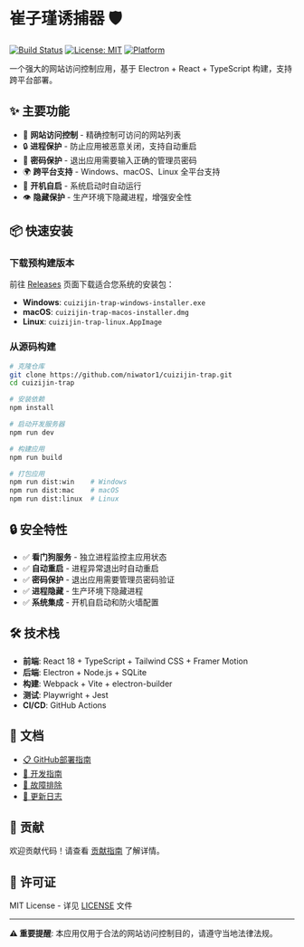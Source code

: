 # 崔子瑾诱捕器 🛡️

[![Build Status](https://github.com/niwator1/cuizijin-trap/workflows/Build%20and%20Release/badge.svg)](https://github.com/niwator1/cuizijin-trap/actions)
[![License: MIT](https://img.shields.io/badge/License-MIT-yellow.svg)](https://opensource.org/licenses/MIT)
[![Platform](https://img.shields.io/badge/platform-Windows%20%7C%20macOS%20%7C%20Linux-lightgrey)](https://github.com/niwator1/cuizijin-trap/releases)

一个强大的网站访问控制应用，基于 Electron + React + TypeScript 构建，支持跨平台部署。

## ✨ 主要功能

- 🚫 **网站访问控制** - 精确控制可访问的网站列表
- 🔒 **进程保护** - 防止应用被恶意关闭，支持自动重启
- 🔐 **密码保护** - 退出应用需要输入正确的管理员密码
- 🌍 **跨平台支持** - Windows、macOS、Linux 全平台支持
- 🚀 **开机自启** - 系统启动时自动运行
- 👁️ **隐藏保护** - 生产环境下隐藏进程，增强安全性

## 📦 快速安装

### 下载预构建版本
前往 [Releases](https://github.com/niwator1/cuizijin-trap/releases) 页面下载适合您系统的安装包：

- **Windows**: `cuizijin-trap-windows-installer.exe`
- **macOS**: `cuizijin-trap-macos-installer.dmg`
- **Linux**: `cuizijin-trap-linux.AppImage`

### 从源码构建

```bash
# 克隆仓库
git clone https://github.com/niwator1/cuizijin-trap.git
cd cuizijin-trap

# 安装依赖
npm install

# 启动开发服务器
npm run dev

# 构建应用
npm run build

# 打包应用
npm run dist:win    # Windows
npm run dist:mac    # macOS
npm run dist:linux  # Linux
```

## 🔒 安全特性

- ✅ **看门狗服务** - 独立进程监控主应用状态
- ✅ **自动重启** - 进程异常退出时自动重启
- ✅ **密码保护** - 退出应用需要管理员密码验证
- ✅ **进程隐藏** - 生产环境下隐藏进程
- ✅ **系统集成** - 开机自启动和防火墙配置

## 🛠️ 技术栈

- **前端**: React 18 + TypeScript + Tailwind CSS + Framer Motion
- **后端**: Electron + Node.js + SQLite
- **构建**: Webpack + Vite + electron-builder
- **测试**: Playwright + Jest
- **CI/CD**: GitHub Actions

## 📖 文档

- [📋 GitHub部署指南](docs/GitHub部署指南.md)
- [🔧 开发指南](docs/开发指南.md)
- [🐛 故障排除](docs/故障排除.md)
- [📝 更新日志](CHANGELOG.md)

## 🤝 贡献

欢迎贡献代码！请查看 [贡献指南](CONTRIBUTING.md) 了解详情。

## 📄 许可证

MIT License - 详见 [LICENSE](LICENSE) 文件

---

**⚠️ 重要提醒**: 本应用仅用于合法的网站访问控制目的，请遵守当地法律法规。
